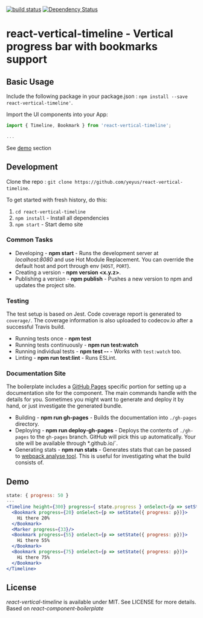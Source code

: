 [![build status](https://secure.travis-ci.org/yeyus/react-vertical-timeline.png)](http://travis-ci.org/yeyus/react-vertical-timeline) [![Dependency Status](https://david-dm.org/yeyus/react-vertical-timeline.svg)](https://david-dm.org/yeyus/react-vertical-timeline)
# react-vertical-timeline - Vertical progress bar with bookmarks support

## Basic Usage

Include the following package in your package.json : `npm install --save react-vertical-timeline'`.

Import the UI components into your App:

```js
import { Timeline, Bookmark } from 'react-vertical-timeline';

...
```

See [demo](#demo) section
## Development

Clone the repo : `git clone https://github.com/yeyus/react-vertical-timeline`.

To get started with fresh history, do this:

1. `cd react-vertical-timeline`
4. `npm install` - Install all dependencies
5. `npm start` - Start demo site

### Common Tasks

* Developing - **npm start** - Runs the development server at *localhost:8080* and use Hot Module Replacement. You can override the default host and port through env (`HOST`, `PORT`).
* Creating a version - **npm version <x.y.z>**.
* Publishing a version - **npm publish** - Pushes a new version to npm and updates the project site.

### Testing

The test setup is based on Jest. Code coverage report is generated to `coverage/`. The coverage information is also uploaded to codecov.io after a successful Travis build.

* Running tests once - **npm test**
* Running tests continuously - **npm run test:watch**
* Running individual tests - **npm test -- <pattern>** - Works with `test:watch` too.
* Linting - **npm run test:lint** - Runs ESLint.

### Documentation Site

The boilerplate includes a [GitHub Pages](https://pages.github.com/) specific portion for setting up a documentation site for the component. The main commands handle with the details for you. Sometimes you might want to generate and deploy it by hand, or just investigate the generated bundle.

* Building - **npm run gh-pages** - Builds the documentation into `./gh-pages` directory.
* Deploying - **npm run deploy-gh-pages** - Deploys the contents of `./gh-pages` to the `gh-pages` branch. GitHub will pick this up automatically. Your site will be available through *<user name>.github.io/<project name>`.
* Generating stats - **npm run stats** - Generates stats that can be passed to [webpack analyse tool](https://webpack.github.io/analyse/). This is useful for investigating what the build consists of.

## Demo

```jsx
state: { progress: 50 }
---
<Timeline height={300} progress={ state.progress } onSelect={p => setState({ progress: p })}>
  <Bookmark progress={20} onSelect={p => setState({ progress: p})}>
    Hi there 20%
  </Bookmark>
  <Marker progress={33}/>
  <Bookmark progress={55} onSelect={p => setState({ progress: p})}>
    Hi there 55%
  </Bookmark>
  <Bookmark progress={75} onSelect={p => setState({ progress: p})}>
    Hi there 75%
  </Bookmark>
</Timeline>
```

## License

*react-vertical-timeline* is available under MIT. See LICENSE for more details. Based on *react-component-boilerplate*


